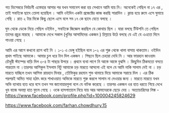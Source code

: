  গত ডিসেম্বরে নির্বাচনী এস্তেহার আসার পর যখন সমাবেশ করা হয় সেখানে আমি যায় নি। অনেকেই গেছিল না ১৭ এর , তাই সবাইকে ছাদে তোলা হয়েছিল । আমি ওইদিন একটা প্রজেক্টের কাজ করছি সারাদিন । ক্লান্ত হয়ে রুমে এসে ঘুমায়ে গেছি । রাত ২ টার দিকে কিছু ছেলে এসে বলে সব ১৭ কে ছাদে যেতে বলছে ।

ঘুম থেকে ডেকে নিয়ে গেছিল ওইদিন , সবাইকে জিজ্ঞেস করছিল যে কোথায় ছিল । যারা বলছে টিউশনি তে গেছিল তাদের প্রচুর মারছে । আমাকে দেখে সকাল (খুনির আসামিদের একজন ) চিল্লায়ে উঠে বলছে যে এই যে এএতো দিনে পাওয়া গেছে ।

আমি এর আগে কখনো র‍্যাগ খাই নি । ১-১ এ ডেঙ্গু হইছিল বলে ১-২ এর শুরু থেকে খালা বাসায় থাকতাম। ওইদিন প্রথম পাইছে আমাকে। আমার চুল ধরে টান দিল একজন । পিছনে ছিল চেহারা দেখি নি । আর ফারহান জাওয়াদ চৌধুরী স্টাম্পের বাড়ি দিল ৩-৪ টা পাছার উপরে । প্রথমে ব্যথা লাগে নি আস্তে আস্তে বুঝসি । কিছুদিন ঠিকমতো বসতে পারতাম না ।তারপর আশিকুল ইসলাম বিটু আমাকে চড় মারতে আসলো এই বলে যে আমি নাকি সালাম দেই না । চড় মারতে যাচ্ছিল তখন আসিফ রায়হান মিনার , তৌফিকুর রহমান শুভ থামায়ে দিয়ে আমাকে সরায়ে দিল । এর ঠিক পরপরই অমিত সাহা হঠাৎ করে শাখাওয়াত অভিকে মারতে শুরু করলে সালাম না দেওয়ার জন্য । মারতে মারতে যখন অভি ব্যাথায় হাত ধরে বসে তখন সব জানোয়ারগুলা বলে যে নাটক করেছে । তারপর একজন ওর হাত ধরতে গিয়ে দেখে খুব বাজে অবস্থা হাত ফুলে গেছে । ওকে হাসপাতালে নিয়ে যায় আর আমাদেরকে ছেড়ে দেয় ।  অত্যাচারিদের লিঙ্ক - https://www.facebook.com/profile.php?id=100004245824629

https://www.facebook.com/farhan.chowdhury.15